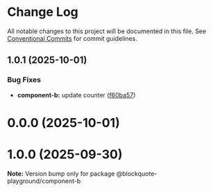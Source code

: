 # Change Log

All notable changes to this project will be documented in this file.
See [Conventional Commits](https://conventionalcommits.org) for commit guidelines.

## 1.0.1 (2025-10-01)


### Bug Fixes

* **component-b:** update counter ([f60ba57](https://github.com/oscarmarina/lerna-netlify-test/commit/f60ba57b26e60150c3fcf1c68ff456e220fb8a57))



# 0.0.0 (2025-10-01)





# 1.0.0 (2025-09-30)

**Note:** Version bump only for package @blockquote-playground/component-b
